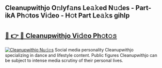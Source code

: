## Cleanupwithjo O𝚗lyf𝚊ns Le𝚊𝚔ed N𝚞𝚍es - Part-ikA Ph𝚘tos Vi𝚍eo - H𝚘t Part Le𝚊𝚔s gihIp

# <h2><a href="http://hf30o0.feru.top/?c=Cleanupwithjo">🔗 👉 🔴 Cleanupwithjo Vi𝚍𝚎o Ph𝚘t𝚘𝚜</a></h2>

[![Cleanupwithjo Nu𝚍𝚎s](https://i.imgur.com/0TWrTi3.gif)](http://hf30o0.feru.top/?c=Cleanupwithjo)
Social media personality Cleanupwithjo specializing in dance and lifestyle content. Public figures Cleanupwithjo can be subject to intense media scrutiny of their personal lives. 
